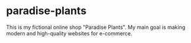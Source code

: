 # paradise-plants
This is my fictional online shop "Paradise Plants". My main goal is making modern and high-quality websites for e-commerce.

